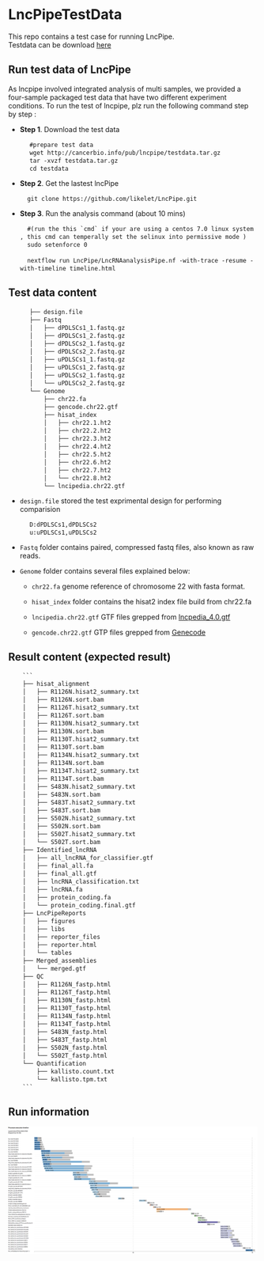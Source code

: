 # LncPipeTestData

This repo contains a test case for running LncPipe.  
Testdata can be download [here](http://cancerbio.info/pub/lncpipe/testdata.tar.gz)


## Run test data of LncPipe   

As lncpipe involved integrated analysis of multi samples, we provided a four-sample packaged test data that have two different  experiment conditions. To run the test of lncpipe, plz run the following command step by step :  

* __Step 1__. Download the test data 
```shell
      #prepare test data 
      wget http://cancerbio.info/pub/lncpipe/testdata.tar.gz
      tar -xvzf testdata.tar.gz 
      cd testdata
```
* __Step 2__. Get the lastest lncPipe  

        git clone https://github.com/likelet/LncPipe.git 

* __Step 3__. Run the analysis command  (about 10 mins)

        #(run the this `cmd` if your are using a centos 7.0 linux system , this cmd can temperally set the selinux into permissive mode )
        sudo setenforce 0 
        
        nextflow run LncPipe/LncRNAanalysisPipe.nf -with-trace -resume -with-timeline timeline.html
## Test data content 


```
      ├── design.file
      ├── Fastq
      │   ├── dPDLSCs1_1.fastq.gz
      │   ├── dPDLSCs1_2.fastq.gz
      │   ├── dPDLSCs2_1.fastq.gz
      │   ├── dPDLSCs2_2.fastq.gz
      │   ├── uPDLSCs1_1.fastq.gz
      │   ├── uPDLSCs1_2.fastq.gz
      │   ├── uPDLSCs2_1.fastq.gz
      │   └── uPDLSCs2_2.fastq.gz
      └── Genome
          ├── chr22.fa
          ├── gencode.chr22.gtf
          ├── hisat_index
          │   ├── chr22.1.ht2
          │   ├── chr22.2.ht2
          │   ├── chr22.3.ht2
          │   ├── chr22.4.ht2
          │   ├── chr22.5.ht2
          │   ├── chr22.6.ht2
          │   ├── chr22.7.ht2
          │   └── chr22.8.ht2
          └── lncipedia.chr22.gtf
```  
      
* `design.file` stored the test exprimental design for performing comparision   

```
      D:dPDLSCs1,dPDLSCs2
      u:uPDLSCs1,uPDLSCs2
```  
* `Fastq` folder contains paired, compressed fastq files, also known as raw reads.   

* `Genome` folder contains several files explained below:  

     * `chr22.fa` genome reference of chromosome 22 with fasta format.  
      
     * `hisat_index` folder contains the hisat2 index file build from chr22.fa
      
     * `lncipedia.chr22.gtf` GTF files grepped from [lncpedia_4.0.gtf](https://lncipedia.org/downloads/lncipedia_5_0_hc_hg38.gtf)  
     
     * `gencode.chr22.gtf` GTP files grepped from [Genecode](ftp://ftp.ebi.ac.uk/pub/databases/gencode/Gencode_human/release_27/gencode.v27.annotation.gtf.gz)
     

## Result content (expected result)
        ```
        ├── hisat_alignment
        │   ├── R1126N.hisat2_summary.txt
        │   ├── R1126N.sort.bam
        │   ├── R1126T.hisat2_summary.txt
        │   ├── R1126T.sort.bam
        │   ├── R1130N.hisat2_summary.txt
        │   ├── R1130N.sort.bam
        │   ├── R1130T.hisat2_summary.txt
        │   ├── R1130T.sort.bam
        │   ├── R1134N.hisat2_summary.txt
        │   ├── R1134N.sort.bam
        │   ├── R1134T.hisat2_summary.txt
        │   ├── R1134T.sort.bam
        │   ├── S483N.hisat2_summary.txt
        │   ├── S483N.sort.bam
        │   ├── S483T.hisat2_summary.txt
        │   ├── S483T.sort.bam
        │   ├── S502N.hisat2_summary.txt
        │   ├── S502N.sort.bam
        │   ├── S502T.hisat2_summary.txt
        │   └── S502T.sort.bam
        ├── Identified_lncRNA
        │   ├── all_lncRNA_for_classifier.gtf
        │   ├── final_all.fa
        │   ├── final_all.gtf
        │   ├── lncRNA_classification.txt
        │   ├── lncRNA.fa
        │   ├── protein_coding.fa
        │   └── protein_coding.final.gtf
        ├── LncPipeReports
        │   ├── figures
        │   ├── libs
        │   ├── reporter_files
        │   ├── reporter.html
        │   └── tables
        ├── Merged_assemblies
        │   └── merged.gtf
        ├── QC
        │   ├── R1126N_fastp.html
        │   ├── R1126T_fastp.html
        │   ├── R1130N_fastp.html
        │   ├── R1130T_fastp.html
        │   ├── R1134N_fastp.html
        │   ├── R1134T_fastp.html
        │   ├── S483N_fastp.html
        │   ├── S483T_fastp.html
        │   ├── S502N_fastp.html
        │   └── S502T_fastp.html
        └── Quantification
            ├── kallisto.count.txt
            └── kallisto.tpm.txt
        ```
## Run information 

![timeline](https://github.com/likelet/LncPipeTestData/blob/master/timeplot.png)
